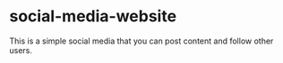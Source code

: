 # social-media-website
This is a simple social media that you can post content and follow other users.

